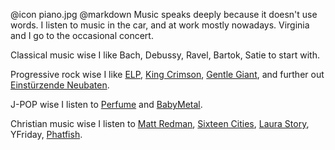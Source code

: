 @icon		piano.jpg
@markdown
Music speaks deeply because it doesn't use words. I listen to music in the
car, and at work mostly nowadays. Virginia and I go to the occasional concert.

Classical music wise I like Bach, Debussy, Ravel, Bartok, Satie to start with.

Progressive rock wise I like [ELP](http://www.emersonlakepalmer.com/),
[King Crimson](https://www.dgmlive.com/), [Gentle Giant](https://www.blazemonger.com/GG/Gentle_Giant_Home_Page),
and further out [Einst&uuml;rzende Neubaten](https://neubauten.org/).

J-POP wise I listen to [Perfume](http://www.perfume-web.jp/) and
[BabyMetal](https://www.babymetal.com/en/).

Christian music wise I listen to [Matt Redman](http://mattredman.com/),
[Sixteen Cities](https://www.revenantworship.com),
[Laura Story](https://laurastorymusic.com/),
YFriday, [Phatfish](http://www.phatfish.net/).
